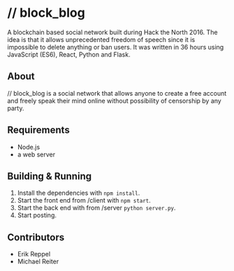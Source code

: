 # // block_blog

A blockchain based social network built during Hack the North 2016. The idea is that it allows unprecedented freedom of speech since it is impossible to delete anything or ban users. It was written in 36 hours using JavaScript (ES6), React, Python and Flask.

## About
// block_blog is a social network that allows anyone to create a free account and freely speak their mind online without possibility of censorship by any party.

## Requirements
- Node.js
- a web server

## Building & Running
1. Install the dependencies with `npm install`.
2. Start the front end from /client with `npm start`.
3. Start the back end with from /server `python server.py`.
4. Start posting.

## Contributors
- Erik Reppel
- Michael Reiter
